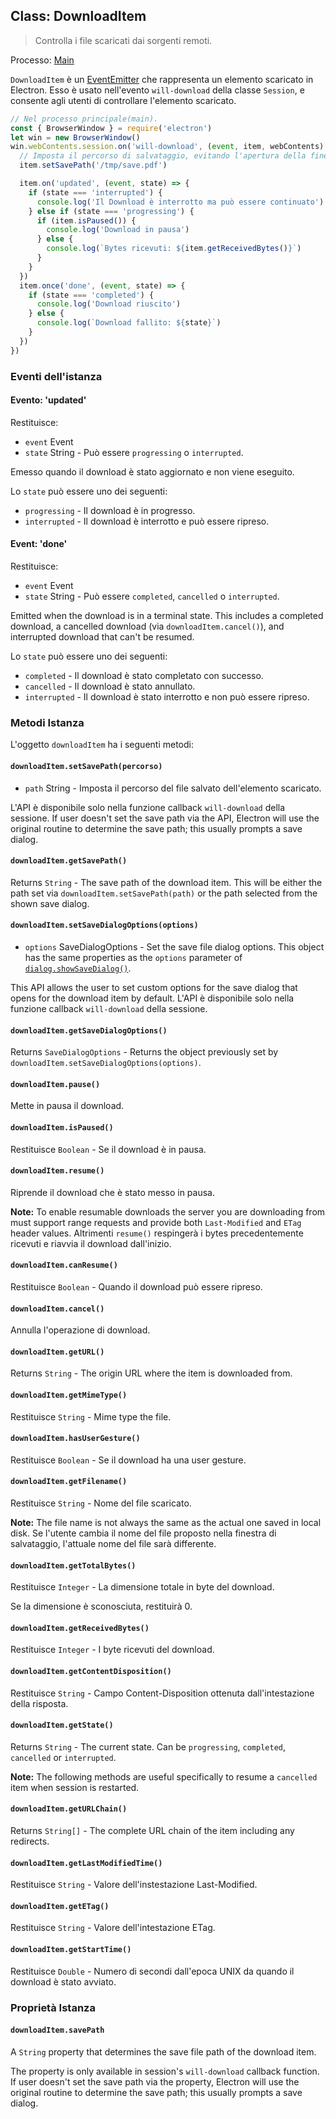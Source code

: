 ## Class: DownloadItem

> Controlla i file scaricati dai sorgenti remoti.

Processo: [Main](../glossary.md#main-process)

`DownloadItem` è un [EventEmitter][event-emitter] che rappresenta un elemento scaricato in Electron. Esso è usato nell'evento `will-download` della classe `Session`, e consente agli utenti di controllare l'elemento scaricato.

```javascript
// Nel processo principale(main).
const { BrowserWindow } = require('electron')
let win = new BrowserWindow()
win.webContents.session.on('will-download', (event, item, webContents) => {
  // Imposta il percorso di salvataggio, evitando l'apertura della finestra di salvataggio.
  item.setSavePath('/tmp/save.pdf')

  item.on('updated', (event, state) => {
    if (state === 'interrupted') {
      console.log('Il Download è interrotto ma può essere continuato')
    } else if (state === 'progressing') {
      if (item.isPaused()) {
        console.log('Download in pausa')
      } else {
        console.log(`Bytes ricevuti: ${item.getReceivedBytes()}`)
      }
    }
  })
  item.once('done', (event, state) => {
    if (state === 'completed') {
      console.log('Download riuscito')
    } else {
      console.log(`Download fallito: ${state}`)
    }
  })
})
```

### Eventi dell'istanza

#### Evento: 'updated'

Restituisce:

* `event` Event
* `state` String - Può essere `progressing` o `interrupted`.

Emesso quando il download è stato aggiornato e non viene eseguito.

Lo `state` può essere uno dei seguenti:

* `progressing` - Il download è in progresso.
* `interrupted` - Il download è interrotto e può essere ripreso.

#### Event: 'done'

Restituisce:

* `event` Event
* `state` String - Può essere `completed`, `cancelled` o `interrupted`.

Emitted when the download is in a terminal state. This includes a completed download, a cancelled download (via `downloadItem.cancel()`), and interrupted download that can't be resumed.

Lo `state` può essere uno dei seguenti:

* `completed` - Il download è stato completato con successo.
* `cancelled` - Il download è stato annullato.
* `interrupted` - Il download è stato interrotto e non può essere ripreso.

### Metodi Istanza

L'oggetto `downloadItem` ha i seguenti metodi:

#### `downloadItem.setSavePath(percorso)`

* `path` String - Imposta il percorso del file salvato dell'elemento scaricato.

L'API è disponibile solo nella funzione callback `will-download` della sessione. If user doesn't set the save path via the API, Electron will use the original routine to determine the save path; this usually prompts a save dialog.

#### `downloadItem.getSavePath()`

Returns `String` - The save path of the download item. This will be either the path set via `downloadItem.setSavePath(path)` or the path selected from the shown save dialog.

#### `downloadItem.setSaveDialogOptions(options)`

* `options` SaveDialogOptions - Set the save file dialog options. This object has the same properties as the `options` parameter of [`dialog.showSaveDialog()`](dialog.md).

This API allows the user to set custom options for the save dialog that opens for the download item by default. L'API è disponibile solo nella funzione callback `will-download` della sessione.

#### `downloadItem.getSaveDialogOptions()`

Returns `SaveDialogOptions` - Returns the object previously set by `downloadItem.setSaveDialogOptions(options)`.

#### `downloadItem.pause()`

Mette in pausa il download.

#### `downloadItem.isPaused()`

Restituisce `Boolean` - Se il download è in pausa.

#### `downloadItem.resume()`

Riprende il download che è stato messo in pausa.

**Note:** To enable resumable downloads the server you are downloading from must support range requests and provide both `Last-Modified` and `ETag` header values. Altrimenti `resume()` respingerà i bytes precedentemente ricevuti e riavvia il download dall'inizio.

#### `downloadItem.canResume()`

Restituisce `Boolean` - Quando il download può essere ripreso.

#### `downloadItem.cancel()`

Annulla l'operazione di download.

#### `downloadItem.getURL()`

Returns `String` - The origin URL where the item is downloaded from.

#### `downloadItem.getMimeType()`

Restituisce `String` - Mime type the file.

#### `downloadItem.hasUserGesture()`

Restituisce `Boolean` - Se il download ha una user gesture.

#### `downloadItem.getFilename()`

Restituisce `String` - Nome del file scaricato.

**Note:** The file name is not always the same as the actual one saved in local disk. Se l'utente cambia il nome del file proposto nella finestra di salvataggio, l'attuale nome del file sarà differente.

#### `downloadItem.getTotalBytes()`

Restituisce `Integer` - La dimensione totale in byte del download.

Se la dimensione è sconosciuta, restituirà 0.

#### `downloadItem.getReceivedBytes()`

Restituisce `Integer` - I byte ricevuti del download.

#### `downloadItem.getContentDisposition()`

Restituisce `String` - Campo Content-Disposition ottenuta dall'intestazione della risposta.

#### `downloadItem.getState()`

Returns `String` - The current state. Can be `progressing`, `completed`, `cancelled` or `interrupted`.

**Note:** The following methods are useful specifically to resume a `cancelled` item when session is restarted.

#### `downloadItem.getURLChain()`

Returns `String[]` - The complete URL chain of the item including any redirects.

#### `downloadItem.getLastModifiedTime()`

Restituisce `String` - Valore dell'instestazione Last-Modified.

#### `downloadItem.getETag()`

Restituisce `String` - Valore dell'intestazione ETag.

#### `downloadItem.getStartTime()`

Restituisce `Double` - Numero di secondi dall'epoca UNIX da quando il download è stato avviato.

### Proprietà Istanza

#### `downloadItem.savePath`

A `String` property that determines the save file path of the download item.

The property is only available in session's `will-download` callback function. If user doesn't set the save path via the property, Electron will use the original routine to determine the save path; this usually prompts a save dialog.

[event-emitter]: https://nodejs.org/api/events.html#events_class_eventemitter
